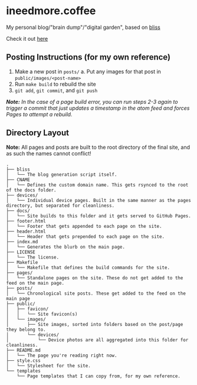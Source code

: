 # ineedmore.coffee

My personal blog/"brain dump"/"digital garden", based on [bliss](https://github.com/sohalsdr/bliss)

Check it out [here](https://ineedmore.coffee)

## Posting Instructions (for my own reference)

1. Make a new post in `posts/`
	a. Put any images for that post in `public/images/<post-name>`
2. Run `make build` to rebuild the site
3. `git add`, `git commit`, and `git push`

***Note:** In the case of a page build error, you can run steps 2-3 again to trigger a commit that just updates a timestamp in the atom feed and forces Pages to attempt a rebuild.*

## Directory Layout

**Note:** All pages and posts are built to the root directory of the final site, and as such the names cannot conflict!

```text
.
├── bliss
│   └── The blog generation script itself.
├── CNAME
│   └── Defines the custom domain name. This gets rsynced to the root of the docs folder.
├── devices/
│   └── Individual device pages. Built in the same manner as the pages directory, but separated for cleanliness.
├── docs/
│   └── Site builds to this folder and it gets served to GitHub Pages.
├── footer.html
│   └── Footer that gets appended to each page on the site.
├── header.html
│   └── Header that gets prepended to each page on the site.
├── index.md
│   └── Generates the blurb on the main page.
├── LICENSE
│   └── The license.
├── Makefile
│   └── Makefile that defines the build commands for the site.
├── pages/
│   └── Standalone pages on the site. These do not get added to the feed on the main page.
├── posts/
│   └── Chronological site posts. These get added to the feed on the main page
├── public/
│   ├── favicon/
│   │   └── Site favicon(s)
│   └── images/
│       ├── Site images, sorted into folders based on the post/page they belong to.
│       └── devices/
│           └── Device photos are all aggregated into this folder for cleanliness.
├── README.md
│   └── The page you're reading right now.
├── style.css
│   └── Stylesheet for the site.
└── templates
    └── Page templates that I can copy from, for my own reference.
```